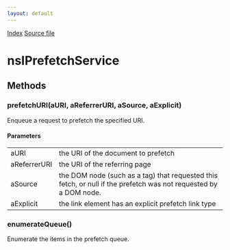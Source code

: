 ```yaml
---
layout: default
---
```

<div id='links'><a href="../index.html">Index</a>
<a href="http://dxr.mozilla.org/mozilla-central/source/uriloader/prefetch/nsIPrefetchService.idl">Source file</a>
</div>

# nsIPrefetchService #

## Methods ##

### prefetchURI(aURI, aReferrerURI, aSource, aExplicit) ###
  
Enqueue a request to prefetch the specified URI.  
  
  

#### Parameters ####

<table>

<tr>
<td>aURI</td>
<td>the URI of the document to prefetch  
</td>
</tr>

<tr>
<td>aReferrerURI</td>
<td>the URI of the referring page  
</td>
</tr>

<tr>
<td>aSource</td>
<td>the DOM node (such as a <link> tag) that requested this  
       fetch, or null if the prefetch was not requested by a DOM node.  
</td>
</tr>

<tr>
<td>aExplicit</td>
<td>the link element has an explicit prefetch link type  
</td>
</tr>

</table>

### enumerateQueue() ###
  
Enumerate the items in the prefetch queue.  
  
